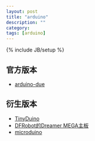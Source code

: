 ```yaml
---
layout: post
title: "arduino"
description: ""
category: 
tags: [arduino]
---
```

{% include JB/setup %}

## 官方版本

* [arduino-due](arduino-due.html)

## 衍生版本

* [TinyDuino](tinyduino.html)
* [DFRobot的Dreamer MEGA主板](dfrobot-dreamer-mega.html)
* [microduino](microduino.html)
